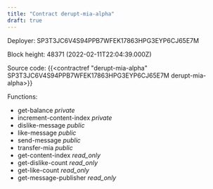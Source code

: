 ```yaml
---
title: "Contract derupt-mia-alpha"
draft: true
---
```

Deployer: SP3T3JC6V4S94PPB7WFEK17863HPG3EYP6CJ65E7M


 



Block height: 48371 (2022-02-11T22:04:39.000Z)

Source code: {{<contractref "derupt-mia-alpha" SP3T3JC6V4S94PPB7WFEK17863HPG3EYP6CJ65E7M derupt-mia-alpha>}}

Functions:

* get-balance _private_
* increment-content-index _private_
* dislike-message _public_
* like-message _public_
* send-message _public_
* transfer-mia _public_
* get-content-index _read_only_
* get-dislike-count _read_only_
* get-like-count _read_only_
* get-message-publisher _read_only_

